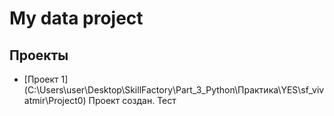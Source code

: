 # My data project

## Проекты
* [Проект 1] (C:\Users\user\Desktop\SkillFactory\Part_3_Python\Практика\YES\sf_vivatmir\Project0)
Проект создан. Тест

